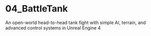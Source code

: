 # 04_BattleTank
An open-world head-to-head tank fight with simple AI, terrain, and advanced control systems in Unreal Engine 4
